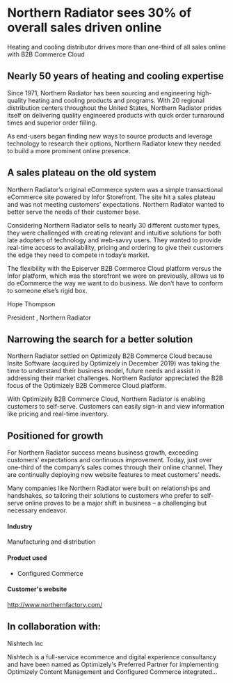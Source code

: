 # Northern Radiator sees 30% of overall sales driven online

Heating and cooling distributor drives more than one-third of all sales online
with B2B Commerce Cloud

## Nearly 50 years of heating and cooling expertise

Since 1971, Northern Radiator has been sourcing and engineering high-quality
heating and cooling products and programs. With 20 regional distribution centers
throughout the United States, Northern Radiator prides itself on delivering
quality engineered products with quick order turnaround times and superior order
filling.

As end-users began finding new ways to source products and leverage technology
to research their options, Northern Radiator knew they needed to build a more
prominent online presence.

## A sales plateau on the old system

Northern Radiator’s original eCommerce system was a simple transactional
eCommerce site powered by Infor Storefront. The site hit a sales plateau and was
not meeting customers’ expectations. Northern Radiator wanted to better serve
the needs of their customer base.

Considering Northern Radiator sells to nearly 30 different customer types, they
were challenged with creating relevant and intuitive solutions for both late
adopters of technology and web-savvy users. They wanted to provide real-time
access to availability, pricing and ordering to give their customers the edge
they need to compete in today’s market.

The flexibility with the Episerver B2B Commerce Cloud platform versus the Infor
platform, which was the storefront we were on previously, allows us to do
eCommerce the way we want to do business. We don’t have to conform to someone
else’s rigid box.

Hope Thompson

President , Northern Radiator

## Narrowing the search for a better solution

Northern Radiator settled on Optimizely B2B Commerce Cloud because Insite
Software (acquired by Optimizely in December 2019) was taking the time to
understand their business model, future needs and assist in addressing their
market challenges. Northern Radiator appreciated the B2B focus of the Optimizely
B2B Commerce Cloud platform.

With Optimizely B2B Commerce Cloud, Northern Radiator is enabling customers to
self-serve. Customers can easily sign-in and view information like pricing and
real-time inventory.

## Positioned for growth

For Northern Radiator success means business growth, exceeding customers’
expectations and continuous improvement. Today, just over one-third of the
company’s sales comes through their online channel. They are continually
deploying new website features to meet customers’ needs.

Many companies like Northern Radiator were built on relationships and
handshakes, so tailoring their solutions to customers who prefer to self-serve
online proves to be a major shift in business – a challenging but necessary
endeavor.

#### Industry

Manufacturing and distribution

#### Product used

- Configured Commerce

#### Customer's website

http://www.northernfactory.com/

## In collaboration with:

Nishtech Inc

Nishtech is a full-service ecommerce and digital experience consultancy and have
been named as Optimizely's Preferred Partner for implementing Optimizely Content
Management and Configured Commerce integrated...
